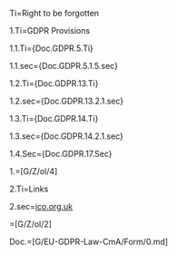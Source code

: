 Ti=Right to be forgotten

1.Ti=GDPR Provisions

1.1.Ti={Doc.GDPR.5.Ti}

1.1.sec={Doc.GDPR.5.1.5.sec}

1.2.Ti={Doc.GDPR.13.Ti}

1.2.sec={Doc.GDPR.13.2.1.sec}

1.3.Ti={Doc.GDPR.14.Ti}

1.3.sec={Doc.GDPR.14.2.1.sec}

1.4.Sec={Doc.GDPR.17.Sec}

1.=[G/Z/ol/4]

2.Ti=Links

2.sec=<a href="https://ico.org.uk/for-organisations/data-protection-reform/overview-of-the-gdpr/individuals-rights/the-right-to-erasure/">ico.org.uk</a>

=[G/Z/ol/2]


Doc.=[G/EU-GDPR-Law-CmA/Form/0.md]